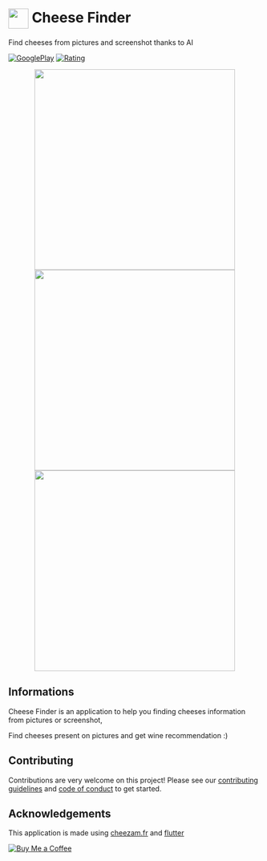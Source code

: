 # <img align="center" src="https://play-lh.googleusercontent.com/PGldlNOVr3MBea8d2R5PKr6lcKeooiZACp1qaY4lCfxlthk7Vs0b3tdMSWS0XOS-jlQ=s180-rw" data-canonical-src="https://play-lh.googleusercontent.com/PGldlNOVr3MBea8d2R5PKr6lcKeooiZACp1qaY4lCfxlthk7Vs0b3tdMSWS0XOS-jlQ=s180-rw" height="40" /> Cheese Finder

Find cheeses from pictures and screenshot thanks to AI

[![GooglePlay](https://img.shields.io/endpoint?color=green&logo=google-play&logoColor=green&url=https%3A%2F%2Fplayshields.herokuapp.com%2Fplay%3Fi%3Dcom.kikimanjaro.cheezam%26l%3DCheeseFinder%26m%3D%24installs)](https://play.google.com/store/apps/details?id=com.kikimanjaro.cheezam) [![Rating](https://img.shields.io/endpoint?color=green&logo=google-play&logoColor=green&url=https%3A%2F%2Fplayshields.herokuapp.com%2Fplay%3Fi%3Dcom.kikimanjaro.cheezam%26l%3DCheeseFinder%26m%3D%24rating)](https://play.google.com/store/apps/details?id=com.kikimanjaro.cheezam)

<p align='center'>
<img src="https://play-lh.googleusercontent.com/LCdgVBZ2UxO5bt9JcaIesGR-CdBXv4otwhFKI7V0kvXJ6MFP9jbv1wQV-skf0RKfqMw=w1004-h998-rw" data-canonical-src="https://play-lh.googleusercontent.com/LCdgVBZ2UxO5bt9JcaIesGR-CdBXv4otwhFKI7V0kvXJ6MFP9jbv1wQV-skf0RKfqMw=w1004-h998-rw" height="400" /> <img src="https://play-lh.googleusercontent.com/E1T_qFPGndq79g8Yybuu96fZEdMukXPOmCodCXhevKwZJNA0AlgkB_Elp1LV-1hESA=w1004-h998-rw" data-canonical-src="https://play-lh.googleusercontent.com/E1T_qFPGndq79g8Yybuu96fZEdMukXPOmCodCXhevKwZJNA0AlgkB_Elp1LV-1hESA=w1004-h998-rw" height="400" /> <img src="https://play-lh.googleusercontent.com/e-j2_k3ISMZXTyDYNtFZeLb9p7aBfM0iLIBQLRlCA3hWOctzUZeAbNtXgsV8kCM6Hy0=w1004-h998-rw" data-canonical-src="https://play-lh.googleusercontent.com/e-j2_k3ISMZXTyDYNtFZeLb9p7aBfM0iLIBQLRlCA3hWOctzUZeAbNtXgsV8kCM6Hy0=w1004-h998-rw" height="400" />
</p>

## Informations

Cheese Finder is an application to help you finding cheeses information from pictures or screenshot,

Find cheeses present on pictures and get wine recommendation :)

## Contributing

Contributions are very welcome on this project! Please see our [contributing guidelines](CONTRIBUTING.md) and [code of conduct](CODE_OF_CONDUCT.md) to get started.

## Acknowledgements

This application is made using [cheezam.fr](https://www.cheezam.fr/) and [flutter](https://flutter.dev/)

[![Buy Me a Coffee](https://img.buymeacoffee.com/api/?url=aHR0cHM6Ly9pbWcuYnV5bWVhY29mZmVlLmNvbS9hcGkvP3VybD1hSFIwY0hNNkx5OWpaRzR1WW5WNWJXVmhZMjltWm1WbExtTnZiUzkxY0d4dllXUnpMM0J5YjJacGJHVmZjR2xqZEhWeVpYTXZNakF5TVM4d015ODBZekkwT0RnNE1XWmxOVE5pWmprM1lUa3pOV1kxWm1NNFlqRXpPV1EyTWk1d2JtYz0mc2l6ZT0zMDAmbmFtZT1raWtpbWFuamFybw==&creator=kikimanjaro&is_creating=creating%20mobile%20apps%20and%20plugins&design_code=1&design_color=%23ff813f&slug=kikimanjaro)](https://www.buymeacoffee.com/kikimanjaro)
